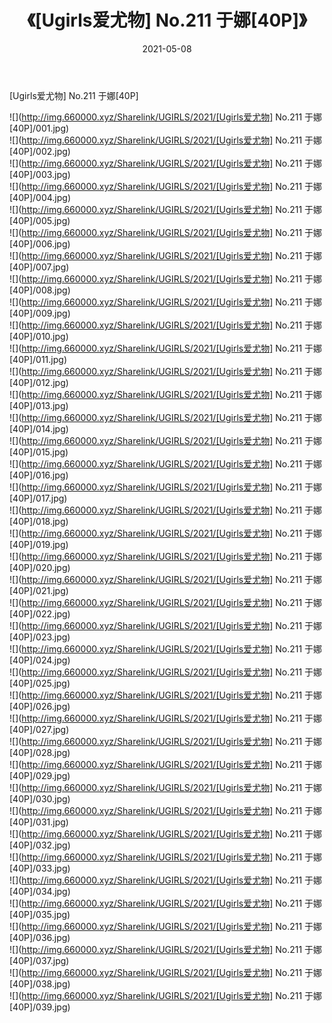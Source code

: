 ﻿---
layout: post
title:  《[Ugirls爱尤物] No.211 于娜[40P]》
date:   2021-05-08
img: http://img.660000.xyz/Sharelink/UGIRLS/2021/[Ugirls爱尤物] No.211 于娜[40P]/000.jpg
categories: [美女, 清纯, 唯美]
---

[Ugirls爱尤物] No.211 于娜[40P]

  ![](http://img.660000.xyz/Sharelink/UGIRLS/2021/[Ugirls爱尤物] No.211 于娜[40P]/001.jpg) <br> ![](http://img.660000.xyz/Sharelink/UGIRLS/2021/[Ugirls爱尤物] No.211 于娜[40P]/002.jpg) <br> ![](http://img.660000.xyz/Sharelink/UGIRLS/2021/[Ugirls爱尤物] No.211 于娜[40P]/003.jpg) <br> ![](http://img.660000.xyz/Sharelink/UGIRLS/2021/[Ugirls爱尤物] No.211 于娜[40P]/004.jpg) <br> ![](http://img.660000.xyz/Sharelink/UGIRLS/2021/[Ugirls爱尤物] No.211 于娜[40P]/005.jpg) <br> ![](http://img.660000.xyz/Sharelink/UGIRLS/2021/[Ugirls爱尤物] No.211 于娜[40P]/006.jpg) <br> ![](http://img.660000.xyz/Sharelink/UGIRLS/2021/[Ugirls爱尤物] No.211 于娜[40P]/007.jpg) <br> ![](http://img.660000.xyz/Sharelink/UGIRLS/2021/[Ugirls爱尤物] No.211 于娜[40P]/008.jpg) <br> ![](http://img.660000.xyz/Sharelink/UGIRLS/2021/[Ugirls爱尤物] No.211 于娜[40P]/009.jpg) <br> ![](http://img.660000.xyz/Sharelink/UGIRLS/2021/[Ugirls爱尤物] No.211 于娜[40P]/010.jpg) <br> ![](http://img.660000.xyz/Sharelink/UGIRLS/2021/[Ugirls爱尤物] No.211 于娜[40P]/011.jpg) <br> ![](http://img.660000.xyz/Sharelink/UGIRLS/2021/[Ugirls爱尤物] No.211 于娜[40P]/012.jpg) <br> ![](http://img.660000.xyz/Sharelink/UGIRLS/2021/[Ugirls爱尤物] No.211 于娜[40P]/013.jpg) <br> ![](http://img.660000.xyz/Sharelink/UGIRLS/2021/[Ugirls爱尤物] No.211 于娜[40P]/014.jpg) <br> ![](http://img.660000.xyz/Sharelink/UGIRLS/2021/[Ugirls爱尤物] No.211 于娜[40P]/015.jpg) <br> ![](http://img.660000.xyz/Sharelink/UGIRLS/2021/[Ugirls爱尤物] No.211 于娜[40P]/016.jpg) <br> ![](http://img.660000.xyz/Sharelink/UGIRLS/2021/[Ugirls爱尤物] No.211 于娜[40P]/017.jpg) <br> ![](http://img.660000.xyz/Sharelink/UGIRLS/2021/[Ugirls爱尤物] No.211 于娜[40P]/018.jpg) <br> ![](http://img.660000.xyz/Sharelink/UGIRLS/2021/[Ugirls爱尤物] No.211 于娜[40P]/019.jpg) <br> ![](http://img.660000.xyz/Sharelink/UGIRLS/2021/[Ugirls爱尤物] No.211 于娜[40P]/020.jpg) <br> ![](http://img.660000.xyz/Sharelink/UGIRLS/2021/[Ugirls爱尤物] No.211 于娜[40P]/021.jpg) <br> ![](http://img.660000.xyz/Sharelink/UGIRLS/2021/[Ugirls爱尤物] No.211 于娜[40P]/022.jpg) <br> ![](http://img.660000.xyz/Sharelink/UGIRLS/2021/[Ugirls爱尤物] No.211 于娜[40P]/023.jpg) <br> ![](http://img.660000.xyz/Sharelink/UGIRLS/2021/[Ugirls爱尤物] No.211 于娜[40P]/024.jpg) <br> ![](http://img.660000.xyz/Sharelink/UGIRLS/2021/[Ugirls爱尤物] No.211 于娜[40P]/025.jpg) <br> ![](http://img.660000.xyz/Sharelink/UGIRLS/2021/[Ugirls爱尤物] No.211 于娜[40P]/026.jpg) <br> ![](http://img.660000.xyz/Sharelink/UGIRLS/2021/[Ugirls爱尤物] No.211 于娜[40P]/027.jpg) <br> ![](http://img.660000.xyz/Sharelink/UGIRLS/2021/[Ugirls爱尤物] No.211 于娜[40P]/028.jpg) <br> ![](http://img.660000.xyz/Sharelink/UGIRLS/2021/[Ugirls爱尤物] No.211 于娜[40P]/029.jpg) <br> ![](http://img.660000.xyz/Sharelink/UGIRLS/2021/[Ugirls爱尤物] No.211 于娜[40P]/030.jpg) <br> ![](http://img.660000.xyz/Sharelink/UGIRLS/2021/[Ugirls爱尤物] No.211 于娜[40P]/031.jpg) <br> ![](http://img.660000.xyz/Sharelink/UGIRLS/2021/[Ugirls爱尤物] No.211 于娜[40P]/032.jpg) <br> ![](http://img.660000.xyz/Sharelink/UGIRLS/2021/[Ugirls爱尤物] No.211 于娜[40P]/033.jpg) <br> ![](http://img.660000.xyz/Sharelink/UGIRLS/2021/[Ugirls爱尤物] No.211 于娜[40P]/034.jpg) <br> ![](http://img.660000.xyz/Sharelink/UGIRLS/2021/[Ugirls爱尤物] No.211 于娜[40P]/035.jpg) <br> ![](http://img.660000.xyz/Sharelink/UGIRLS/2021/[Ugirls爱尤物] No.211 于娜[40P]/036.jpg) <br> ![](http://img.660000.xyz/Sharelink/UGIRLS/2021/[Ugirls爱尤物] No.211 于娜[40P]/037.jpg) <br> ![](http://img.660000.xyz/Sharelink/UGIRLS/2021/[Ugirls爱尤物] No.211 于娜[40P]/038.jpg) <br> ![](http://img.660000.xyz/Sharelink/UGIRLS/2021/[Ugirls爱尤物] No.211 于娜[40P]/039.jpg) <br>